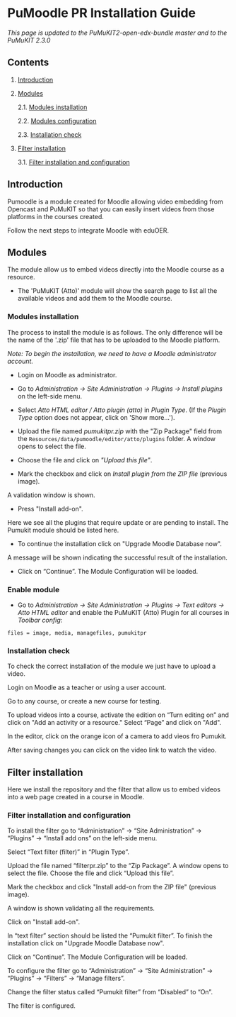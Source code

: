 # PuMoodle PR Installation Guide

*This page is updated to the PuMuKIT2-open-edx-bundle master and to the PuMuKIT 2.3.0*

## Contents

1. [Introduction](#introduction)

2. [Modules](#modules)

    2.1. [Modules installation](#modules-installation-and-configuration)

    2.2. [Modules configuration](#modules-configuration)

    2.3. [Installation check](#installation-check)

3. [Filter installation](#filter-installation)

    3.1. [Filter installation and configuration](#filter-installation-and-configuration)


## Introduction

Pumoodle is a module created for Moodle allowing video embedding from Opencast and
PuMuKIT so that you can easily insert videos from those platforms in the courses created.

Follow the next steps to integrate Moodle with eduOER.

## Modules

The module allow us to embed videos directly into the Moodle course as a resource.
* The 'PuMuKIT (Atto)' module will show the search page to list all the available videos and add them to the Moodle course.

### Modules installation

The process to install the module is as follows. The only difference will be the name of the '.zip' file that has to be uploaded to the Moodle platform.

*Note: To begin the installation, we need to have a Moodle administrator account.*

* Login on Moodle as administrator.

* Go to *Administration -> Site Administration -> Plugins -> Install plugins* on the left-side
menu.

* Select *Atto HTML editor / Atto plugin (atto)* in *Plugin Type*. (If the *Plugin Type* option does not appear, click on 'Show more...').

* Upload the file named *pumukitpr.zip* with the "Zip Package" field from the `Resources/data/pumoodle/editor/atto/plugins` folder. A window opens to select the file.

* Choose the file and click on *"Upload this file"*.

* Mark the checkbox and click on *Install plugin from the ZIP file* (previous image).

A validation window is shown.

* Press "Install add-on".

Here we see all the plugins that require update or are pending to install. The Pumukit module
should be listed here.

* To continue the installation click on "Upgrade Moodle Database now".

A message will be shown indicating the successful result of the installation.

* Click on “Continue”. The Module Configuration will be loaded.

### Enable module

* Go to *Administration -> Site Administration -> Plugins -> Text editors -> Atto HTML editor* and enable the PuMuKIT (Atto) Plugin for all courses in *Toolbar config*:
```
files = image, media, managefiles, pumukitpr
```

### Installation check

To check the correct installation of the module we just have to upload a video.

Login on Moodle as a teacher or using a user account.

Go to any course, or create a new course for testing.

To upload videos into a course, activate the edition on “Turn editing on” and click on "Add an
activity or a resource." Select “Page” and click on "Add".

In the editor, click on the orange icon of a camera to add vieos fro Pumukit.

After saving changes you can click on the video link to watch the video.


## Filter installation

Here we install the repository and the filter that allow us to embed videos into a web page
created in a course in Moodle.


### Filter installation and configuration

To install the filter go to “Administration” -> “Site Administration” -> “Plugins” -> “Install add ons”
on the left-side menu.

Select “Text filter (filter)” in “Plugin Type”.

Upload the file named “filterpr.zip” to the “Zip Package”. A window opens to select the file. Choose
the file and click “Upload this file”.

Mark the checkbox and click "Install add-on from the ZIP file" (previous image).

A window is shown validating all the requirements.

Click on "Install add-on".

In “text filter” section should be listed the “Pumukit filter”. To finish the installation click on
"Upgrade Moodle Database now".

Click on “Continue”. The Module Configuration will be loaded.

To configure the filter go to “Administration” -> “Site Administration” -> “Plugins” -> “Filters”
-> “Manage filters”.

Change the filter status called “Pumukit filter” from “Disabled” to “On”.

The filter is configured.
